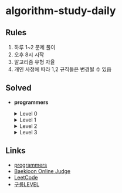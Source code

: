 # algorithm-study-daily

## Rules
1. 하루 1~2 문제 풀이
2. 오후 8시 시작
3. 알고리즘 유형 자율
4. 개인 사정에 따라 1,2 규칙들은 변경될 수 있음

## Solved
  - **programmers**
    <details>
      <summary>Level 0</summary>
      
      - [옹알이 (1)](https://school.programmers.co.kr/learn/courses/30/lessons/120956)
      - [정수를 나선형으로 배치하기](https://school.programmers.co.kr/learn/courses/30/lessons/181832)
      - [연속된 수의 합](https://school.programmers.co.kr/learn/courses/30/lessons/120923)
      - [겹치는 선분의 길이](https://school.programmers.co.kr/learn/courses/30/lessons/120876)
      - [유한소수 판별하기](https://school.programmers.co.kr/learn/courses/30/lessons/120878)
      - [캐릭터의 좌표](https://school.programmers.co.kr/learn/courses/30/lessons/120861)
      - [최빈값 구하기](https://school.programmers.co.kr/learn/courses/30/lessons/120812)
      - [다음에 올 숫자](https://school.programmers.co.kr/learn/courses/30/lessons/120924)
      - [[PCCE 기출문제] 5번 / 심폐소생술](https://school.programmers.co.kr/learn/courses/30/lessons/340203)
      - [전국 대회 선발 고사](https://school.programmers.co.kr/learn/courses/30/lessons/181851)
      - [코드 처리하기](https://school.programmers.co.kr/learn/courses/30/lessons/181932)
      - [그림 확대](https://school.programmers.co.kr/learn/courses/30/lessons/181836)
      - [저주의 숫자 3](https://school.programmers.co.kr/learn/courses/30/lessons/120871)
      - [외계행성의 나이](https://school.programmers.co.kr/learn/courses/30/lessons/120834)
      - [종이 자르기](https://school.programmers.co.kr/learn/courses/30/lessons/120922)
      - [등수 매기기](https://school.programmers.co.kr/learn/courses/30/lessons/120882)
      - [OX퀴즈](https://school.programmers.co.kr/learn/courses/30/lessons/120907)
      - [치킨 쿠폰](https://school.programmers.co.kr/learn/courses/30/lessons/120884)
      - [[PCCE 기출문제] 6번 / 물 부족](https://school.programmers.co.kr/learn/courses/30/lessons/340202)
      - [직사각형 넓이 구하기](https://school.programmers.co.kr/learn/courses/30/lessons/120860)
      - [특이한 정렬](https://school.programmers.co.kr/learn/courses/30/lessons/120880)

    </details>
    <details>
      <summary>Level 1</summary>
      
      - [가장 많이 받은 선물](https://school.programmers.co.kr/learn/courses/30/lessons/258712)
      - [[PCCP 기출문제] 1번 / 동영상 재생기](https://school.programmers.co.kr/learn/courses/30/lessons/340213)
      - [신고 결과 받기](https://school.programmers.co.kr/learn/courses/30/lessons/92334)
      - [[PCCP 기출문제] 1번 / 붕대 감기](https://school.programmers.co.kr/learn/courses/30/lessons/250137)
      - [공원 산책](https://school.programmers.co.kr/learn/courses/30/lessons/172928)
      - [개인정보 수집 유효기간](https://school.programmers.co.kr/learn/courses/30/lessons/150370)
      - [달리기 경주](https://school.programmers.co.kr/learn/courses/30/lessons/178871)
      - [바탕화면 정리](https://school.programmers.co.kr/learn/courses/30/lessons/161990)
      - [신규 아이디 추천](https://school.programmers.co.kr/learn/courses/30/lessons/72410)
      - [키패드 누르기](https://school.programmers.co.kr/learn/courses/30/lessons/67256)
      - [성격 유형 검사하기](https://school.programmers.co.kr/learn/courses/30/lessons/118666)
      - [숫자 짝꿍](https://school.programmers.co.kr/learn/courses/30/lessons/131128)
      - [햄버거 만들기](https://school.programmers.co.kr/learn/courses/30/lessons/133502)
      - [둘만의 암호](https://school.programmers.co.kr/learn/courses/30/lessons/155652)
      - [대충 만든 자판](https://school.programmers.co.kr/learn/courses/30/lessons/160586)
      - [소수 만들기](https://school.programmers.co.kr/learn/courses/30/lessons/12977)
      - [덧칠하기](https://school.programmers.co.kr/learn/courses/30/lessons/161989)
      - [폰켓몬](https://school.programmers.co.kr/learn/courses/30/lessons/1845)
      - [기사단원의 무기](https://school.programmers.co.kr/learn/courses/30/lessons/136798)
      - [카드 뭉치](https://school.programmers.co.kr/learn/courses/30/lessons/159994)
      - [명예의 전당 (1)](https://school.programmers.co.kr/learn/courses/30/lessons/138477)
      - [숫자 문자열과 영단어](https://school.programmers.co.kr/learn/courses/30/lessons/81301)
      - [푸드 파이트 대회](https://school.programmers.co.kr/learn/courses/30/lessons/134240)
      - [가장 가까운 같은 글자](https://school.programmers.co.kr/learn/courses/30/lessons/142086)
      - [최소직사각형](https://school.programmers.co.kr/learn/courses/30/lessons/86491)
      - [예산](https://school.programmers.co.kr/learn/courses/30/lessons/12982)
      - [삼총사](https://school.programmers.co.kr/learn/courses/30/lessons/131705)
      - [유연근무제](https://school.programmers.co.kr/learn/courses/30/lessons/388351)

    </details>
    <details>
      <summary>Level 2</summary>
      
      - [호텔 대실](https://school.programmers.co.kr/learn/courses/30/lessons/155651)
      - [마법의 엘리베이터](https://school.programmers.co.kr/learn/courses/30/lessons/148653)
      - [땅따먹기](https://school.programmers.co.kr/learn/courses/30/lessons/12913)
      - [주식가격](https://school.programmers.co.kr/learn/courses/30/lessons/42584)
      - [롤케이크 자르기](https://school.programmers.co.kr/learn/courses/30/lessons/132265)
      - [전화번호 목록](https://school.programmers.co.kr/learn/courses/30/lessons/42577)
      - [프로세스](https://school.programmers.co.kr/learn/courses/30/lessons/42587)
      - [기능개발](https://school.programmers.co.kr/learn/courses/30/lessons/42586)
      - [피로도](https://school.programmers.co.kr/learn/courses/30/lessons/87946)
      - [행렬의 곱셈](https://school.programmers.co.kr/learn/courses/30/lessons/12949)
      - [의상](https://school.programmers.co.kr/learn/courses/30/lessons/42578)
      - [할인 행사](https://school.programmers.co.kr/learn/courses/30/lessons/131127)
      - [예상 대진표](https://school.programmers.co.kr/learn/courses/30/lessons/12985)
      - [멀리 뛰기](https://school.programmers.co.kr/learn/courses/30/lessons/12914)
      - [귤 고르기](https://school.programmers.co.kr/learn/courses/30/lessons/138476)
      - [카펫](https://school.programmers.co.kr/learn/courses/30/lessons/42842)
      - [짝지어 제거하기](https://school.programmers.co.kr/learn/courses/30/lessons/12973)
      - [다음 큰 숫자](https://school.programmers.co.kr/learn/courses/30/lessons/12911)
      - [숫자의 표현](https://school.programmers.co.kr/learn/courses/30/lessons/12924)
      - [올바른 괄호](https://school.programmers.co.kr/learn/courses/30/lessons/12909)
      - [JadenCase 문자열 만들기](https://school.programmers.co.kr/learn/courses/30/lessons/12951)
      - [더 맵게](https://school.programmers.co.kr/learn/courses/30/lessons/42626)
      - [택배상자](https://school.programmers.co.kr/learn/courses/30/lessons/131704)
      - [오픈채팅방](https://school.programmers.co.kr/learn/courses/30/lessons/42888)
      - [영어 끝말잇기](https://school.programmers.co.kr/learn/courses/30/lessons/12981)

    </details>
    <details>
      <summary>Level 3</summary>

      - [네트워크](https://school.programmers.co.kr/learn/courses/30/lessons/43162)
    </details>

## Links
- [programmers](https://school.programmers.co.kr/learn/challenges?order=acceptance_asc)
- [Baekjoon Online Judge](https://www.acmicpc.net/)
- [LeetCode](https://leetcode.com/)
- [구름LEVEL](https://level.goorm.io/)
